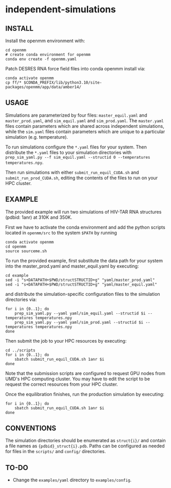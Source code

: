 # independent-simulations

## INSTALL
Install the openmm environment with: 
```
cd openmm
# create conda environment for openmm
conda env create -f openmm.yaml
```

Patch DESRES RNA force field files into conda openmm install via:
```
conda activate openmm
cp ff/* $CONDA_PREFIX/lib/python3.10/site-packages/openmm/app/data/amber14/
```

## USAGE

Simulations are parameterized by four files: ```master_equil.yaml``` and ```master_prod.yaml```, and  ```sim_equil.yaml``` and ```sim_prod.yaml```. The ```master.yaml``` files contain parameters which are shared across independent simulations, while the ```sim.yaml``` files contain parameters which are unique to a particular simulation (e.g. temperature).

To run simulations configure the ```*.yaml``` files for your system. Then distribute the ```*.yaml``` files to your simulation directories with ```prep_sim_yaml.py --f sim_equil.yaml --structid 0 --temperatures temperatures.npy```.

Then run simulations with either ```submit_run_equil_CUDA.sh``` and ```submit_run_prod_CUDA.sh```, editing the contents of the files to run on your HPC cluster.

## EXAMPLE

The provided example will run two simulations of HIV-TAR RNA structures (pdbid: 1anr) at 310K and 350K.

First we have to activate the conda environment and add the python scripts located in ```openmm/src``` to the system ```$PATH``` by running
```
conda activate openmm
cd openmm
source sourceme.sh
```

To run the provided example, first substitute the data path for your system into the master_prod.yaml and master_equil.yaml by executing:
```
cd example
sed -i "s+DATAPATH+$PWD/structSTRUCTID+g" "yaml/master_prod.yaml"
sed -i "s+DATAPATH+$PWD/structSTRUCTID+g" "yaml/master_equil.yaml"
```
and distribute the simulation-specific configuration files to the simulation directories via:
```
for i in {0..1}; do
	prep_sim_yaml.py --yaml yaml/sim_equil.yaml --structid $i --temperatures temperatures.npy
	prep_sim_yaml.py --yaml yaml/sim_prod.yaml --structid $i --temperatures temperatures.npy
done
```

Then submit the job to your HPC resources by executing:
```
cd ../scripts
for i in {0..1}; do
	sbatch submit_run_equil_CUDA.sh 1anr $i
done
```
Note that the submission scripts are configured to request GPU nodes from UMD's HPC computing cluster. You may have to edit the script to be request the correct resources from your HPC cluster. 

Once the equilibration finishes, run the production simulation by executing:
```
for i in {0..1}; do
	sbatch submit_run_equil_CUDA.sh 1anr $i
done
```

## CONVENTIONS

The simulation directories should be enumerated as ```struct{i}/``` and contain a file names as ```{pdbid}_struct{i}.pdb```. Paths can be configured as needed for files in the ```scripts/``` and ```config/``` directories.

## TO-DO
+ Change the ```examples/yaml``` directory to ```examples/config```.

